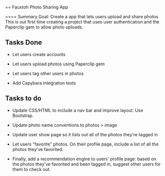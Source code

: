 == Fauxtoh Photo Sharing App

==== Summary
Goal: Create a app that lets users upload and share photos
This is out first time creating a project that uses user authentication and the Paperclip gem to allow photo uploads.

Tasks Done
----------

* Let users create accounts

* Let users upload photos using Paperclip gem

* Let users tag other users in photos

* Add Capybara integration tests


Tasks to do
------------

* Update CSS/HTML to include a nav bar and improve layout. Use Bootstrap.

* Update photo name conventions to photos > image

* Update user show page so it lists out all of the photos they're tagged in

* Let users "favorite" photos. On their profile page, include a list of all the photos they've favorited.

* Finally, add a recommendation engine to users' profile page: based on the photos they've favorited and been tagged in, suggest other users for them to check out.
